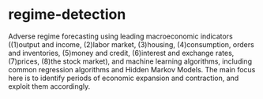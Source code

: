 # regime-detection
Adverse regime forecasting using leading macroeconomic indicators ((1)output and income, (2)labor market, (3)housing, (4)consumption, orders and inventories, (5)money and credit, (6)interest and exchange rates, (7)prices, (8)the stock market), and machine learning algorithms, including common regression algorithms and Hidden Markov Models. The main focus here is to identify periods of economic expansion and contraction, and exploit them accordingly.
